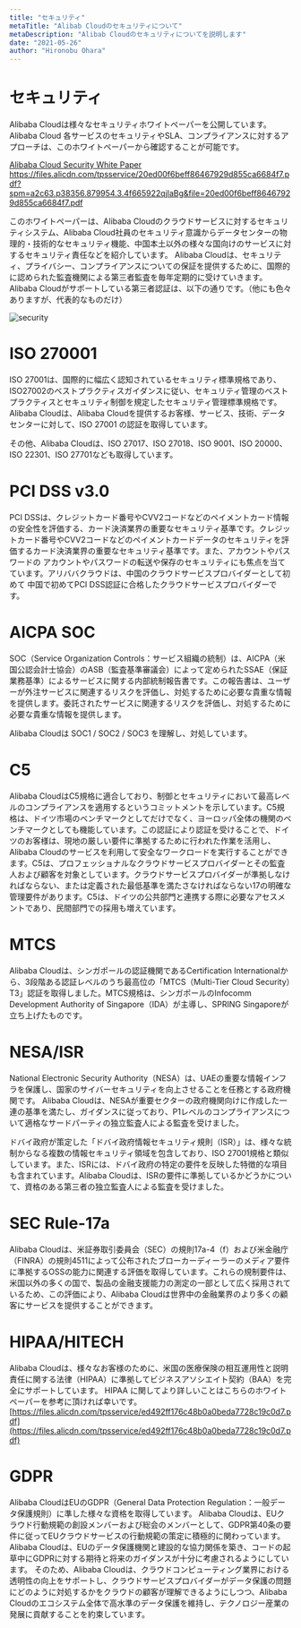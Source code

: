 ```yaml
---
title: "セキュリティ"
metaTitle: "Alibab Cloudのセキュリティについて"
metaDescription: "Alibab Cloudのセキュリティについてを説明します"
date: "2021-05-26"
author: "Hironobu Ohara"
---
```


# セキュリティ

Alibaba Cloudは様々なセキュリティホワイトペーパーを公開しています。
Alibaba Cloud 各サービスのセキュリティやSLA、コンプライアンスに対するアプローチは、このホワイトペーパーから確認することが可能です。

[Alibaba Cloud Security White Paper](https://files.alicdn.com/tpsservice/20ed00f6beff86467929d855ca6684f7.pdf?spm=a2c63.p38356.879954.3.4f665922qjlaBg&file=20ed00f6beff86467929d855ca6684f7.pdf)
https://files.alicdn.com/tpsservice/20ed00f6beff86467929d855ca6684f7.pdf?spm=a2c63.p38356.879954.3.4f665922qjlaBg&file=20ed00f6beff86467929d855ca6684f7.pdf


このホワイトペーパーは、Alibaba Cloudのクラウドサービスに対するセキュリティシステム、Alibaba Cloud社員のセキュリティ意識からデータセンターの物理的・技術的なセキュリティ機能、中国本土以外の様々な国向けのサービスに対するセキュリティ責任などを紹介しています。
Alibaba Cloudは、セキュリティ、プライバシー、コンプライアンスについての保証を提供するために、国際的に認められた監査機関による第三者監査を毎年定期的に受けていきます。
Alibaba Cloudがサポートしている第三者認証は、以下の通りです。（他にも色々ありますが、代表的なものだけ）

![security](https://raw.githubusercontent.com/ohiro18/ts.dev/master/content/advisory/images/6.1.PNG "security")


# ISO 270001
ISO 27001は、国際的に幅広く認知されているセキュリティ標準規格であり、ISO27002のベストプラクティスガイダンスに従い、セキュリティ管理のベストプラクティスとセキュリティ制御を規定したセキュリティ管理標準規格です。
Alibaba Cloudは、Alibaba Cloudを提供するお客様、サービス、技術、データセンターに対して、ISO 27001 の認証を取得しています。

その他、Alibaba Cloudは、ISO 27017、ISO 27018、ISO 9001、ISO 20000、ISO 22301、ISO 27701なども取得しています。

# PCI DSS v3.0
PCI DSSは、クレジットカード番号やCVV2コードなどのペイメントカード情報の安全性を評価する、カード決済業界の重要なセキュリティ基準です。クレジットカード番号やCVV2コードなどのペイメントカードデータのセキュリティを評価するカード決済業界の重要なセキュリティ基準です。また、アカウントやパスワードの アカウントやパスワードの転送や保存のセキュリティにも焦点を当てています。アリババクラウドは、中国のクラウドサービスプロバイダーとして初めて 中国で初めてPCI DSS認証に合格したクラウドサービスプロバイダーです。

# AICPA SOC
SOC（Service Organization Controls：サービス組織の統制）は、AICPA（米国公認会計士協会）のASB（監査基準審議会）​によって定められたSSAE（保証業務基準）によるサービスに関する内部統制報告書です。この報告書は、ユーザーが外注サービスに関連するリスクを評価し、対処するために必要な貴重な情報を提供します。委託されたサービスに関連するリスクを評価し、対処するために必要な貴重な情報を提供します。

Alibaba Cloudは SOC1 / SOC2 / SOC3 を理解し、対処しています。

# C5
Alibaba CloudはC5規格に適合しており、制御とセキュリティにおいて最高レベルのコンプライアンスを適用するというコミットメントを示しています。C5規格は、ドイツ市場のベンチマークとしてだけでなく、ヨーロッパ全体の機関のベンチマークとしても機能しています。この認証により認証を受けることで、ドイツのお客様は、現地の厳しい要件に準拠するために行われた作業を活用し、Alibaba Cloudのサービスを利用して安全なワークロードを実行することができます。C5は、プロフェッショナルなクラウドサービスプロバイダーとその監査人および顧客を対象としています。クラウドサービスプロバイダーが準拠しなければならない、または定義された最低基準を満たさなければならない17の明確な管理要件があります。C5は、ドイツの公共部門と連携する際に必要なアセスメントであり、民間部門での採用も増えています。

# MTCS
Alibaba Cloudは、シンガポールの認証機関であるCertification Internationalから、3段階ある認証レベルのうち最高位の「MTCS（Multi-Tier Cloud Security）T3」認証を取得しました。MTCS規格は、シンガポールのInfocomm Development Authority of Singapore（IDA）が主導し、SPRING Singaporeが立ち上げたものです。

# NESA/ISR
National Electronic Security Authority（NESA）は、UAEの重要な情報インフラを保護し、国家のサイバーセキュリティを向上させることを任務とする政府機関です。
Alibaba Cloudは、NESAが重要セクターの政府機関向けに作成した一連の基準を満たし、ガイダンスに従っており、P1レベルのコンプライアンスについて適格なサードパーティの独立監査人による監査を受けました。

ドバイ政府が策定した「ドバイ政府情報セキュリティ規則（ISR）」は、様々な統制からなる複数の情報セキュリティ領域を包含しており、ISO 27001規格と類似しています。また、ISRには、ドバイ政府の特定の要件を反映した特徴的な項目も含まれています。Alibaba Cloudは、ISRの要件に準拠しているかどうかについて、資格のある第三者の独立監査人による監査を受けました。


# SEC Rule-17a
Alibaba Cloudは、米証券取引委員会（SEC）の規則17a-4（f）および米金融庁（FINRA）の規則4511によって公布されたブローカーディーラーのメディア要件に準拠するOSSの能力に関連する評価を取得しています。これらの規制要件は、米国以外の多くの国で、製品の金融支援能力の測定の一部として広く採用されているため、この評価により、Alibaba Cloudは世界中の金融業界のより多くの顧客にサービスを提供することができます。


# HIPAA/HITECH
Alibaba Cloudは、様々なお客様のために、米国の医療保険の相互運用性と説明責任に関する法律（HIPAA）に準拠してビジネスアソシエイト契約（BAA）を完全にサポートしています。
HIPAA に関してより詳しいことはこちらのホワイトペーパーを参考に頂ければ幸いです。
[https://files.alicdn.com/tpsservice/ed492ff176c48b0a0beda7728c19c0d7.pdf](https://files.alicdn.com/tpsservice/ed492ff176c48b0a0beda7728c19c0d7.pdf)

# GDPR
Alibaba CloudはEUのGDPR（General Data Protection Regulation：一般データ保護規則）に準した様々な資格を取得しています。
Alibaba Cloudは、EUクラウド行動規範の創設メンバーおよび総会のメンバーとして、GDPR第40条の要件に従ってEUクラウドサービスの行動規範の策定に積極的に関わっています。Alibaba Cloudは、EUのデータ保護機関と建設的な協力関係を築き、コードの起草中にGDPRに対する期待と将来のガイダンスが十分に考慮されるようにしています。
そのため、Alibaba Cloudは、クラウドコンピューティング業界における透明性の向上をサポートし、クラウドサービスプロバイダーがデータ保護の問題にどのように対処するかをクラウドの顧客が理解できるようにしつつ、Alibaba Cloudのエコシステム全体で高水準のデータ保護を維持し、テクノロジー産業の発展に貢献することを約束しています。


